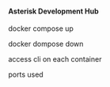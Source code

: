 #### Asterisk Development Hub

docker compose up

docker dompose down

access cli on each container

ports used

